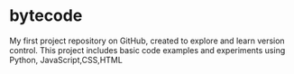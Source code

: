 # bytecode
My first project repository on GitHub, created to explore and learn version control. This project includes basic code examples and experiments using Python, JavaScript,CSS,HTML
